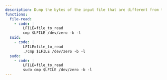 ```yaml
---
description: Dump the bytes of the input file that are different from the NUL byte in a tabular format, hence this may not be suitable to read arbitrary binary files.
functions:
  file-read:
    - code: |
        LFILE=file_to_read
        cmp $LFILE /dev/zero -b -l
  suid:
    - code: |
        LFILE=file_to_read
        ./cmp $LFILE /dev/zero -b -l
  sudo:
    - code: |
        LFILE=file_to_read
        sudo cmp $LFILE /dev/zero -b -l
---
```

